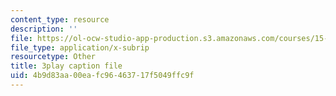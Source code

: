```yaml
---
content_type: resource
description: ''
file: https://ol-ocw-studio-app-production.s3.amazonaws.com/courses/15-s12-blockchain-and-money-fall-2018/4b9d83aa00eafc96463717f5049ffc9f_w7HDA8gUbpQ.srt
file_type: application/x-subrip
resourcetype: Other
title: 3play caption file
uid: 4b9d83aa-00ea-fc96-4637-17f5049ffc9f
---
```

